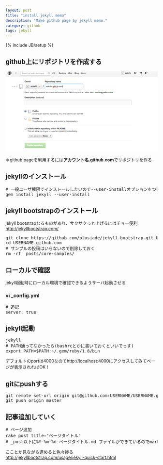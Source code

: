 ```yaml
---
layout: post
title: "install jekyll memo"
description: "Make github page by jekyll memo."
category: github
tags: jekyll
---
```

{% include JB/setup %}

## github上にリポジトリを作成する

[<img src="/assets/img/jekyll_install_memo01.png" alt="github page 01" class="aligncenter size-medium wp-image-80" />][1]

＊github pageを利用するには**アカウント名.github.com**でリポジトリを作る

## jekyllのインストール

<pre># 一般ユーザ権限でインストールしたいので--user-installオプションをつける
gem install jekyll --user-install
</pre>

## jekyll bootstrapのインストール

jekyll bootstrapなるものがあり、サクサクっと上げるにはチョー便利<br>
http://jekyllbootstrap.com/

<pre>git clone https://github.com/plusjade/jekyll-bootstrap.git USERNAME.github.com
cd USERNAME.github.com
# サンプルの投稿はいらないので削除しておく
rm -rf _posts/core-samples/
</pre>

## ローカルで確認

jekyll起動時にローカル環境で確認できるようサーバ起動させる

### vi _config.yml

<pre># 追記
server: true
</pre>

## jekyll起動

<pre>jekyll
# PATH通ってなかったら(bashrcとかに書いておくといいでっす)
export PATH=$PATH:~/.gem/ruby/1.8/bin
</pre>

デフォルトのportは4000なのでhttp://localhost:4000にアクセスしてみてページが表示されればOK！

## gitにpushする

<pre>git remote set-url origin git@github.com:USERNAME/USERNAME.github.com.git
git push origin master
</pre>

## 記事追加していく

<pre># ページ追加
rake post title="ページタイトル"
# _post以下に%Y-%m-%d-ページタイトル.md ファイルができているのでmarkdownでガシガシ書いていく
</pre>

こことか見ながら進めると色々捗る<br>
http://jekyllbootstrap.com/usage/jekyll-quick-start.html

 [1]: /assets/img/jekyll_install_memo01.png
